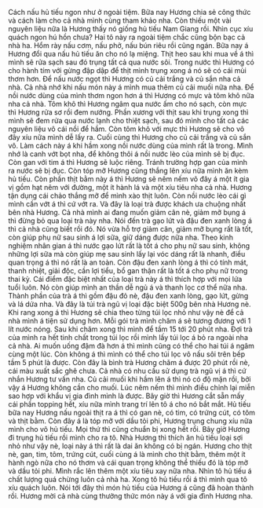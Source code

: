 Cách nấu hủ tiếu ngon như ở ngoài tiệm. Bữa nay Hương chia sẻ công thức và cách làm cho cả nhà mình cùng tham khảo nha. Còn thiếu một vài nguyên liệu nữa là Hương thấy nó giống hủ tiếu Nam Giang rồi. Nhìn cục xíu quách ngon hú hồn chưa? Hai tô này ra ngoài tiệm chắc cũng bộn bạc cả nhà ha. Hổm rày nấu cơm, nấu phở, nấu bún riêu rồi cũng ngán. Bữa nay á Hương đổi qua nấu hủ tiếu ăn cho nó lạ miệng. Thịt heo sau khi mua về á thì mình sẽ rửa sạch sau đó trụng tất cả qua nước sôi. Trong nước thì Hương có cho hành tím với gừng đập dập để thịt mình trụng xong á nó sẽ có cái mùi thơm hơn. Để nấu nước ngọt thì Hương có củ cải trắng và củ sắn nha cả nhà. Cả nhà nhớ khi nấu món này á mình mua thêm củ cải muối nữa nha. Để nồi nước dùng của mình thơm ngon hơn á thì Hương có mực và tôm khô nữa nha cả nhà. Tôm khô thì Hương ngâm qua nước ấm cho nó sạch, còn mực thì Hương rửa sơ rồi đem nướng. Phần xương với thịt sau khi trụng xong thì mình sẽ đem rửa qua nước lạnh cho thiệt sạch, sau đó mình cho tất cả các nguyên liệu vô cái nồi để hầm. Còn tôm khô với mực thì Hương sẽ cho vô đây xíu nữa mình dễ lấy ra. Cuối cùng thì Hương cho củ cải trắng và củ sắn vô. Làm cách này á khi hầm xong nồi nước dùng của mình rất là trong. Mình nhớ là canh vớt bọt nha, để không thôi á nồi nước lèo của mình sẽ bị đục. Còn gan với tim á thì Hương sẽ luộc riêng. Tránh trường hợp gan của mình ra nước sẽ bị đục. Còn tóp mỡ Hương cũng thắng lên xíu nữa mình ăn kèm hủ tiếu. Còn phần thịt bằm này á thì Hương sẽ nêm nếm vô đây á một ít gia vị gồm hạt nêm với đường, một ít hành lá và một xíu tiêu nha cả nhà. Hương tận dụng cái chảo thắng mỡ để mình xào thịt luôn. Còn nồi nước lèo cái gì mình cần vớt á thì cứ vớt ra. Và đây là loại trà được khách ưa chuộng nhất bên nhà Hương. Cả nhà mình ai đang muốn giảm cân nè, giảm mỡ bụng á thì đừng bỏ qua loại trà này nha. Nói đến trà gạo lứt và đậu đen xanh lòng á thì cả nhà cũng biết rồi đó. Nó vừa hỗ trợ giảm cân, giảm mỡ bụng rất là tốt, còn giúp phụ nữ sau sinh á lợi sữa, giữ dáng được nữa nha. Theo kinh nghiệm nhân gian á thì nước gạo lứt rất là tốt á cho phụ nữ sau sinh, không những lợi sữa mà còn giúp mẹ sau sinh lấy lại vóc dáng rất là nhanh, điều quan trọng á thì nó rất là an toàn. Còn đậu đen xanh lòng á thì có tính mát, thanh nhiệt, giải độc, cần lợi tiểu, bổ gan thận rất là tốt á cho phụ nữ trong thai kỳ. Cái điểm đặc biệt nhất của loại trà này á thì thích hợp với mọi lứa tuổi luôn. Nó còn giúp mình an thần dễ ngủ á và thanh lọc cơ thể nữa nha. Thành phần của trà á thì gồm đậu đỏ nè, đậu đen xanh lòng, gạo lứt, gừng và lá dứa nha. Và đây là túi trà ngũ vị loại đặc biệt 500g bên nhà Hương nè. Khi rang xong á thì Hương sẽ chia theo từng túi lọc nhỏ như vậy nè để cả nhà mình á tiện sử dụng hơn. Mỗi gói trà mình chăm á sẽ tương đương với 1 lít nước nóng. Sau khi chăm xong thì mình để tầm 15 tới 20 phút nha. Đợi trà của mình ra hết tinh chất trong túi lọc rồi mình lấy túi lọc á bỏ ra ngoài nha cả nhà. Ai muốn uống đậm đà hơn á thì mình cũng có thể cho hai túi á ngâm cùng một lúc. Còn không á thì mình có thể cho túi lọc vô nấu sôi trên bếp tầm 5 phút là được. Còn đây là bình trà Hương chăm á được 20 phút rồi nè, cái màu xuất sắc ghê chưa. Cả nhà có nhu cầu sử dụng trà ngũ vị á thì cứ nhắn Hương tư vấn nha. Củ cải muối khi hầm lên á thì nó có độ mặn rồi, bởi vậy á Hương không cần cho muối. Lúc nêm nếm thì mình điều chỉnh lại miễn sao hợp với khẩu vị gia đình mình là được. Bây giờ thì Hương cắt sẵn mấy cái phần topping hết, xíu nữa mình trang trí lên tô á cho nó bắt mắt. Hủ tiếu bữa nay Hương nấu ngoài thịt ra á thì có gan nè, có tim, có trứng cút, có tôm và thịt bằm. Còn đây á là tóp mỡ với dầu tỏi phi, Hương trụng chung xíu nữa mình cho vô hủ tiếu. Mọi thứ thì cũng chuẩn bị xong hết rồi. Bây giờ Hương đi trụng hủ tiếu rồi mình cho ra tô. Nhà Hương thì thích ăn hủ tiếu loại sợi nhỏ như vậy nè, loại này á thì rất là dai ăn không có bị ngán. Hương cho thịt nè, gan, tim, tôm, trứng cút, cuối cùng á là mình cho thịt bằm, thêm một ít hành ngò nữa cho nó thơm và cái quan trọng không thể thiếu đó là tóp mỡ và dầu tỏi phi. Mình rắc lên thêm một xíu tiêu xay nữa nha. Nhìn tô hủ tiếu á chất lượng quá chừng luôn cả nhà ha. Xong tô hủ tiếu rồi á thì mình qua tô xíu quách luôn. Nói tới đây thì món hủ tiếu của Hương á cũng đã hoàn thành rồi. Hương mời cả nhà cùng thưởng thức món này á với gia đình Hương nha.